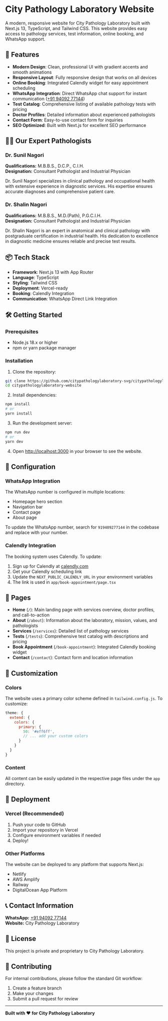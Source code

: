 # City Pathology Laboratory Website

A modern, responsive website for City Pathology Laboratory built with Next.js 13, TypeScript, and Tailwind CSS. This website provides easy access to pathology services, test information, online booking, and WhatsApp support.

## 🚀 Features

- **Modern Design**: Clean, professional UI with gradient accents and smooth animations
- **Responsive Layout**: Fully responsive design that works on all devices
- **Online Booking**: Integrated Calendly widget for easy appointment scheduling
- **WhatsApp Integration**: Direct WhatsApp chat support for instant communication ([+91 94092 77144](https://wa.me/919409277144))
- **Test Catalog**: Comprehensive listing of available pathology tests with pricing
- **Doctor Profiles**: Detailed information about experienced pathologists
- **Contact Form**: Easy-to-use contact form for inquiries
- **SEO Optimized**: Built with Next.js for excellent SEO performance

## 👨‍⚕️ Our Expert Pathologists

### Dr. Sunil Nagori
**Qualifications:** M.B.B.S., D.C.P., C.I.H.  
**Designation:** Consultant Pathologist and Industrial Physician

Dr. Sunil Nagori specializes in clinical pathology and occupational health with extensive experience in diagnostic services. His expertise ensures accurate diagnoses and comprehensive patient care.

### Dr. Shalin Nagori
**Qualifications:** M.B.B.S., M.D.(Path), P.G.C.I.H.  
**Designation:** Consultant Pathologist and Industrial Physician

Dr. Shalin Nagori is an expert in anatomical and clinical pathology with postgraduate certification in industrial health. His dedication to excellence in diagnostic medicine ensures reliable and precise test results.

## 📦 Tech Stack

- **Framework**: Next.js 13 with App Router
- **Language**: TypeScript
- **Styling**: Tailwind CSS
- **Deployment**: Vercel-ready
- **Booking**: Calendly Integration
- **Communication**: WhatsApp Direct Link Integration

## 🛠️ Getting Started

### Prerequisites

- Node.js 18.x or higher
- npm or yarn package manager

### Installation

1. Clone the repository:
```bash
git clone https://github.com/citypathologylaboratory-svg/citypathologylaboratory-website.git
cd citypathologylaboratory-website
```

2. Install dependencies:
```bash
npm install
# or
yarn install
```

3. Run the development server:
```bash
npm run dev
# or
yarn dev
```

4. Open [http://localhost:3000](http://localhost:3000) in your browser to see the website.

## 📝 Configuration

### WhatsApp Integration

The WhatsApp number is configured in multiple locations:
- Homepage hero section
- Navigation bar
- Contact page
- About page

To update the WhatsApp number, search for `919409277144` in the codebase and replace with your number.

### Calendly Integration

The booking system uses Calendly. To update:
1. Sign up for Calendly at [calendly.com](https://calendly.com)
2. Get your Calendly scheduling link
3. Update the `NEXT_PUBLIC_CALENDLY_URL` in your environment variables
4. The link is used in `app/book-appointment/page.tsx`

## 📄 Pages

- **Home** (`/`): Main landing page with services overview, doctor profiles, and call-to-action
- **About** (`/about`): Information about the laboratory, mission, values, and pathologists
- **Services** (`/services`): Detailed list of pathology services
- **Tests** (`/tests`): Comprehensive test catalog with descriptions and pricing
- **Book Appointment** (`/book-appointment`): Integrated Calendly booking widget
- **Contact** (`/contact`): Contact form and location information

## 🎨 Customization

### Colors

The website uses a primary color scheme defined in `tailwind.config.js`. To customize:

```javascript
theme: {
  extend: {
    colors: {
      primary: {
        50: '#eff6ff',
        // ... add your custom colors
      }
    }
  }
}
```

### Content

All content can be easily updated in the respective page files under the `app` directory.

## 🚀 Deployment

### Vercel (Recommended)

1. Push your code to GitHub
2. Import your repository in Vercel
3. Configure environment variables if needed
4. Deploy!

### Other Platforms

The website can be deployed to any platform that supports Next.js:
- Netlify
- AWS Amplify
- Railway
- DigitalOcean App Platform

## 📞 Contact Information

**WhatsApp:** [+91 94092 77144](https://wa.me/919409277144)  
**Website:** City Pathology Laboratory

## 📄 License

This project is private and proprietary to City Pathology Laboratory.

## 🤝 Contributing

For internal contributions, please follow the standard Git workflow:
1. Create a feature branch
2. Make your changes
3. Submit a pull request for review

---

**Built with ❤️ for City Pathology Laboratory**
